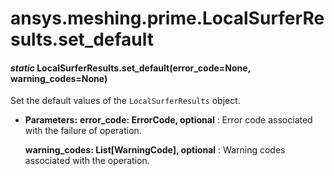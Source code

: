 # ansys.meshing.prime.LocalSurferResults.set_default

<a id="ansys.meshing.prime.LocalSurferResults.set_default"></a>

#### *static* LocalSurferResults.set_default(error_code=None, warning_codes=None)

Set the default values of the `LocalSurferResults` object.

* **Parameters:**
  **error_code: ErrorCode, optional**
  : Error code associated with the failure of operation.

  **warning_codes: List[WarningCode], optional**
  : Warning codes associated with the operation.

<!-- !! processed by numpydoc !! -->
